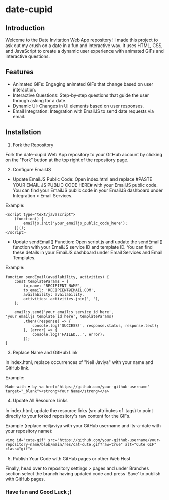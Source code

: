 # date-cupid

## Introduction
<p> Welcome to the Date Invitation Web App repository! I made this project to ask out my crush on a date in a fun and interactive way. It uses HTML, CSS, and JavaScript to create a dynamic user experience with animated GIFs and interactive questions. </p>

## Features
<ul> 
  <li>Animated GIFs: Engaging animated GIFs that change based on user interaction.</li>
  <li>Interactive Questions: Step-by-step questions that guide the user through asking for a date.</li>
  <li>Dynamic UI: Changes in UI elements based on user responses.</li>
  <li>Email Integration: Integration with EmailJS to send date requests via email.</li>
</ul>

## Installation
1. Fork the Repository
<p>Fork the date-cupid Web App repository to your GitHub account by clicking on the "Fork" button at the top right of the repository page.</p>

2. Configure EmailJS
<ul><li>Update EmailJS Public Code: Open index.html and replace #PASTE YOUR EMAIL JS PUBLIC CODE HERE# with your EmailJS public code. You can find your EmailJS public code in your EmailJS dashboard under Integration > Email Services.</li></ul>

Example:
```
<script type="text/javascript">
    (function() {
        emailjs.init('your_emailjs_public_code_here');
    })();
</script>
```

<ul><li> Update sendEmail() Function: Open script.js and update the sendEmail() function with your EmailJS service ID and template ID. You can find these details in your EmailJS dashboard under Email Services and Email Templates. </li></ul>

Example:

```
function sendEmail(availability, activities) {
    const templateParams = {
        to_name: 'RECIPIENT NAME',
        to_email: 'RECIPIENT@EMAIL.COM',
        availability: availability,
        activities: activities.join(', '),
    };

    emailjs.send('your_emailjs_service_id_here', 'your_emailjs_template_id_here', templateParams)
        .then((response) => {
            console.log('SUCCESS!', response.status, response.text);
        }, (error) => {
            console.log('FAILED...', error);
        });
}
```
3. Replace Name and GitHub Link
<p>In index.html, replace occurrences of "Neil Javiya" with your name and GitHub link.</p>

Example:
```
Made with ❤️ by <a href="https://github.com/your-github-username" target="_blank"><strong>Your Name</strong></a>
```
4. Update All Resource Links
<p>In index.html, update the resource links (src attributes of <img> tags) to point directly to your forked repository's raw content for the GIFs.</p>

Example (replace neiljaviya with your GitHub username and its-a-date with your repository name):
```
<img id="cute-gif" src="https://github.com/your-github-username/your-repository-name/blob/main/res/cat-cute.gif?raw=true" alt="Cute GIF" class="gif">
```
5. Publish Your Code with GitHub pages or other Web Host
<p>Finally, head over to repository settings > pages and under Branches section select the branch having updated code and press 'Save' to publish with GitHub pages.</p>

### Have fun and Good Luck ;)
